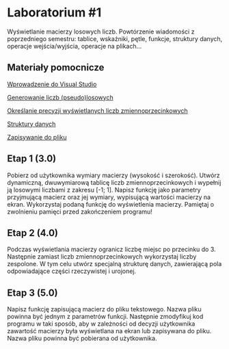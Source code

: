 # Laboratorium #1

Wyświetlanie macierzy losowych liczb. Powtórzenie wiadomości z poprzedniego semestru: tablice, wskaźniki, pętle, funkcje, struktury danych, operacje wejścia/wyjścia, operacje na plikach...

## Materiały pomocnicze

[Wprowadzenie do Visual Studio](https://msdn.microsoft.com/pl-pl/library/jj620919.aspx)  

[Generowanie liczb (pseudo)losowych](http://www.cplusplus.com/reference/cstdlib/rand/)  

[Określanie precyzji wyświetlanych liczb zmiennoprzecinkowych](http://www.cplusplus.com/reference/cstdio/printf/)  

[Struktury danych](http://www.cplusplus.com/doc/tutorial/structures/)  

[Zapisywanie do pliku](http://www.cplusplus.com/reference/cstdio/fprintf/)  

## Etap 1 (3.0)

Pobierz od użytkownika wymiary macierzy (wysokość i szerokość). Utwórz dynamiczną, dwuwymiarową tablicę liczb zmiennoprzecinkowych i wypełnij ją losowymi liczbami z zakresu [-1; 1]. Napisz funkcję jako parametry przyjmującą macierz oraz jej wymiary, wypisującą wartości macierzy na ekran. Wykorzystaj podaną funkcję do wyświetlenia macierzy. Pamiętaj o zwolnieniu pamięci przed zakończeniem programu!

## Etap 2 (4.0)

Podczas wyświetlania macierzy ogranicz liczbę miejsc po przecinku do 3. Następnie zamiast liczb zmiennoprzecinkowych wykorzystaj liczby zespolone. W tym celu utwórz specjalną strukturę danych, zawierającą pola odpowiadające części rzeczywistej i urojonej.

## Etap 3 (5.0)

Napisz funkcję zapisującą macierz do pliku tekstowego. Nazwa pliku powinna być jednym z parametrów funkcji. Następnie zmodyfikuj kod programu w taki sposób, aby w zależności od decyzji użytkownika zawartość macierzy była wyświetlana na ekran lub zapisywana do pliku. Nazwa pliku powinna być pobierana od użytkownika.

